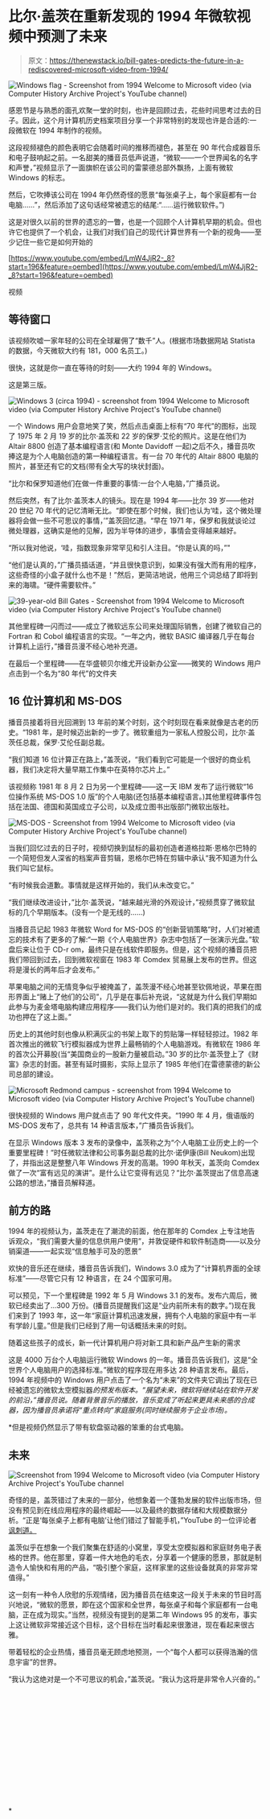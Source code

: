 # 比尔·盖茨在重新发现的 1994 年微软视频中预测了未来

> 原文：<https://thenewstack.io/bill-gates-predicts-the-future-in-a-rediscovered-microsoft-video-from-1994/>

![Windows flag - Screenshot from 1994 Welcome to Microsoft video (via Computer History Archive Project's YouTube channel)](img/798a60ad41386ef724a3deb13f5e074b.png)

感恩节是与熟悉的面孔欢聚一堂的时刻，也许是回顾过去，花些时间思考过去的日子。因此，这个月计算机历史档案项目分享一个非常特别的发现也许是合适的:一段微软在 1994 年制作的视频。

这段视频褪色的颜色表明它会随着时间的推移而褪色，甚至在 90 年代合成器音乐和电子鼓响起之前。一名甜美的播音员低声说道，“微软——一个世界闻名的名字和声誉，”视频显示了一面旗帜在该公司的雷蒙德总部外飘扬，上面有微软 Windows 的标志。

然后，它吹捧该公司在 1994 年仍然奇怪的愿景“每张桌子上，每个家庭都有一台电脑……”，然后添加了这句话经常被遗忘的结尾:“……运行微软软件。”)

这是对很久以前的世界的遗忘的一瞥，也是一个回顾个人计算机早期的机会。但也许它也提供了一个机会，让我们对我们自己的现代计算世界有一个新的视角——至少记住一些它是如何开始的

[https://www.youtube.com/embed/LmW4JjR2-_8?start=196&feature=oembed](https://www.youtube.com/embed/LmW4JjR2-_8?start=196&feature=oembed)

视频

## 等待窗口

该视频吹嘘一家年轻的公司在全球雇佣了“数千”人。(根据市场数据网站 Statista 的数据，今天微软大约有 181，000 名员工。)

很快，这就是你一直在等待的时刻——大约 1994 年的 Windows。

这是第三版。

![Windows 3 (circa 1994) - screenshot from 1994 Welcome to Microsoft video (via Computer History Archive Project's YouTube channel)](img/f733aac4995537fef9baf460fff96d49.png)

一个 Windows 用户会意地笑了笑，然后点击桌面上标有“70 年代”的图标，出现了 1975 年 2 月 19 岁的比尔·盖茨和 22 岁的保罗·艾伦的照片。这是在他们为 Altair 8800 创造了基本编程语言(和 Monte Davidoff 一起)之后不久，播音员吹捧这是为个人电脑创造的第一种编程语言。有一台 70 年代的 Altair 8800 电脑的照片，甚至还有它的文档(带有全大写的块状封面)。

“比尔和保罗知道他们在做一件重要的事情:一台个人电脑，”广播员说。

然后突然，有了比尔·盖茨本人的镜头。现在是 1994 年——比尔 39 岁——他对 20 世纪 70 年代的记忆清晰无比。“即使在那个时候，我们也认为‘哇，这个微处理器将会做一些不可思议的事情，’”盖茨回忆道。“早在 1971 年，保罗和我就谈论过微处理器，这确实是他的见解，因为半导体的进步，事情会变得越来越好。

“所以我对他说，‘哇，指数现象非常罕见和引人注目。“你是认真的吗，”"

“他们是认真的，”广播员插话道，“并且很快意识到，如果没有强大而有用的程序，这些奇怪的小盒子就什么也不是！”然后，更简洁地说，他用三个词总结了即将到来的海啸。“硬件需要软件。”

![39-year-old Bill Gates - Screenshot from 1994 Welcome to Microsoft video (via Computer History Archive Project's YouTube channel)](img/a1ea48c012824da4e7b11a3c94c89917.png)

其他里程碑一闪而过——成立了微软远东公司来处理国际销售，创建了微软自己的 Fortran 和 Cobol 编程语言的实现。“一年之内，微软 BASIC 编译器几乎在每台计算机上运行，”播音员漫不经心地补充道。

在最后一个里程碑——在华盛顿贝尔维尤开设新办公室——微笑的 Windows 用户点击到一个名为“80 年代”的文件夹

## 16 位计算机和 MS-DOS

播音员接着将目光回溯到 13 年前的某个时刻，这个时刻现在看来就像是古老的历史。“1981 年，是时候迈出新的一步了。微软重组为一家私人控股公司，比尔·盖茨任总裁，保罗·艾伦任副总裁。

“我们知道 16 位计算正在路上，”盖茨说，“我们看到它可能是一个很好的商业机器，我们决定将大量早期工作集中在英特尔芯片上。”

该视频称 1981 年 8 月 2 日为另一个里程碑——这一天 IBM 发布了运行微软“16 位操作系统 MS-DOS 1.0 版”的个人电脑(还包括基本编程语言。)其他里程碑事件包括在法国、德国和英国成立子公司，以及成立图书出版部门微软出版社。

![MS-DOS - Screenshot from 1994 Welcome to Microsoft video (via Computer History Archive Project's YouTube channel)](img/0495990857d568aa03b00c4f2bdaf594.png)

当我们回忆过去的日子时，视频切换到鼠标的最初创造者道格拉斯·恩格尔巴特的一个简短但发人深省的档案声音剪辑，恩格尔巴特在剪辑中承认“我不知道为什么我们叫它鼠标。

“有时候我会道歉。事情就是这样开始的，我们从未改变它。”

“我们继续改进设计，”比尔·盖茨说，“越来越光滑的外观设计，”视频贯穿了微软鼠标的几个早期版本。(没有一个是无线的……)

当播音员记起 1983 年微软 Word for MS-DOS 的“创新营销策略”时，人们对被遗忘的技术有了更多的了解:“一期《个人电脑世界》杂志中包括了一张演示光盘。”软盘后来让位于 CD-r om，最终只是在线软件即服务。但是，这个视频的播音员把我们带回到过去，回到微软视窗在 1983 年 Comdex 贸易展上发布的世界。但这将是漫长的两年后才会发布。”

苹果电脑之间的无情竞争似乎被掩盖了，盖茨漫不经心地甚至钦佩地说，苹果在图形界面上“赌上了他们的公司”，几乎是在事后补充说，“这就是为什么我们早期如此参与为麦金塔电脑构建应用程序——我们认为他们是对的。我们真的把我们的成功也押在了这上面。”

历史上的其他时刻也像从积满灰尘的书架上取下的剪贴簿一样轻轻掠过。1982 年首次推出的微软飞行模拟器成为世界上最畅销的个人电脑游戏。有微软在 1986 年的首次公开募股(当“美国商业的一股新力量被启动。”30 岁的比尔·盖茨登上了《财富》杂志的封面。甚至有延时摄影，实际上显示了 1985 年他们在雷德蒙德的新公司总部的建设。

![Microsoft Redmond campus - screenshot from 1994 Welcome to Microsoft video (via Computer History Archive Project's YouTube channel)](img/c54fae04703544bfc42d9ba34a57eb8b.png)

很快视频的 Windows 用户就点击了 90 年代文件夹。“1990 年 4 月，俄语版的 MS-DOS 发布了，总共有 14 种语言版本，”广播员告诉我们。

在显示 Windows 版本 3 发布的录像中，盖茨称之为“个人电脑工业历史上的一个重要里程碑！”时任微软法律和公司事务副总裁的比尔·诺伊康(Bill Neukom)出现了，并指出这是整整八年 Windows 开发的高潮。1990 年秋天，盖茨向 Comdex 做了一次“富有远见的演讲”。是什么让它变得有远见？“比尔·盖茨提出了信息高速公路的想法，”播音员解释道。

## 前方的路

1994 年的视频认为，盖茨走在了潮流的前面，他在那年的 Comdex 上专注地告诉观众，“我们需要大量的信息供用户使用”，并敦促硬件和软件制造商——以及分销渠道——一起实现“信息触手可及的愿景”

欢快的音乐还在继续，播音员告诉我们，Windows 3.0 成为了“计算机界面的全球标准”——尽管它只有 12 种语言，在 24 个国家可用。

可以预见，下一个里程碑是 1992 年 5 月 Windows 3.1 的发布。发布六周后，微软已经卖出了…300 万份。(播音员提醒我们这是“业内前所未有的数字。”)现在我们来到了 1993 年，这一年“家庭计算机迅速发展，拥有个人电脑的家庭中有一半有学龄儿童。”但是我们已经到了用一句话概括未来的时刻。

随着这些孩子的成长，新一代计算机用户将对新工具和新产品产生新的需求

这是 4000 万台个人电脑运行微软 Windows 的一年。播音员告诉我们，这是“全世界个人电脑用户的选择标准。”微软的程序现在用多达 28 种语言发布。最后，1994 年视频中的 Windows 用户点击了一个名为“未来”的文件夹它调出了现在已经被遗忘的微软太空模拟器[](https://en.wikipedia.org/wiki/Microsoft_Space_Simulator)*的预发布版本。“展望未来，微软将继续站在软件开发的前沿，”播音员说。随着背景音乐的播放，音乐变成了听起来更具未来感的合成器，因为播音员承诺将“重点转向”家庭服务(同时继续服务于企业市场)。*

 *但是视频仍然显示了带有软盘驱动器的笨重的台式电脑。

## 未来

![Screenshot from 1994 Welcome to Microsoft video (via Computer History Archive Project's YouTube channel](img/406a0604af4d3684d570b02529e8ecb4.png)

奇怪的是，盖茨错过了未来的一部分，他想象着一个蓬勃发展的软件出版市场，但没有预见到在线应用程序的最终崛起——以及最终的数据存储和大规模数据分析。“正是‘每张桌子上都有电脑’让他们错过了智能手机，”YouTube 的一位评论者[讽刺道。](https://www.youtube.com/watch?v=LmW4JjR2-_8&lc=UgwPKgv2ZL4cYn0c-aV4AaABAg)

盖茨似乎在想象一个我们聚集在舒适的小窝里，享受太空模拟器和家庭财务电子表格的世界。他在那里，穿着一件大地色的毛衣，分享着一个健康的愿景，那就是制造令人愉快和有用的产品，“吸引整个家庭，这样家里的这些设备就真的非常非常值得。”

这一刻有一种令人欣慰的乐观情绪，因为播音员在结束这一段关于未来的节目时高兴地说，“微软的愿景，即在这个国家和全世界，每张桌子和每个家庭都有一台电脑，正在成为现实。”当然，视频没有提到的是第二年 Windows 95 的发布，事实上这让微软非常接近这个目标，这个目标在当时看起来很激进，现在看起来很古雅。

带着轻松的企业热情，播音员毫无顾虑地预测，一个“每个人都可以获得浩瀚的信息宇宙”的世界。

“我认为这绝对是一个不可思议的机会，”盖茨说。“我认为这将是非常令人兴奋的。”

<svg xmlns:xlink="http://www.w3.org/1999/xlink" viewBox="0 0 68 31" version="1.1"><title>Group</title> <desc>Created with Sketch.</desc></svg>*